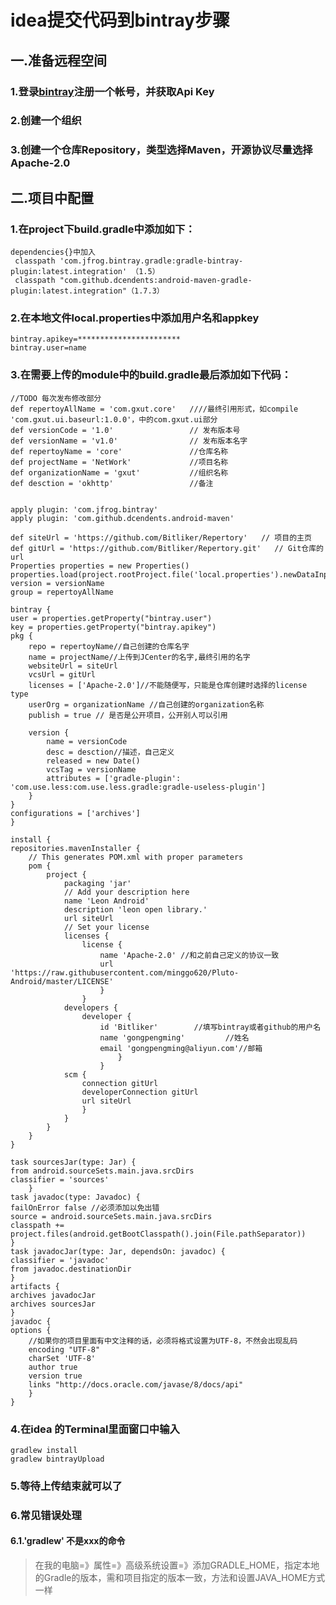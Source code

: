 # idea提交代码到bintray步骤
## 一.准备远程空间
### 1.登录[bintray](https://bintray.com/)注册一个帐号，并获取Api Key
### 2.创建一个组织
### 3.创建一个仓库Repository，类型选择Maven，开源协议尽量选择Apache-2.0

## 二.项目中配置
### 1.在project下build.gradle中添加如下：
    dependencies{}中加入
     classpath 'com.jfrog.bintray.gradle:gradle-bintray-plugin:latest.integration' （1.5）
     classpath "com.github.dcendents:android-maven-gradle-plugin:latest.integration"（1.7.3）

### 2.在本地文件local.properties中添加用户名和appkey
	bintray.apikey=***********************
	bintray.user=name

### 3.在需要上传的module中的build.gradle最后添加如下代码：

	//TODO 每次发布修改部分
	def repertoyAllName = 'com.gxut.core'   ////最终引用形式，如compile 'com.gxut.ui.baseurl:1.0.0'，中的com.gxut.ui部分
	def versionCode = '1.0'                 // 发布版本号
	def versionName = 'v1.0'                // 发布版本名字
	def repertoyName = 'core'               //仓库名称
	def projectName = 'NetWork'             //项目名称
	def organizationName = 'gxut'           //组织名称
	def desction = 'okhttp'                 //备注


    apply plugin: 'com.jfrog.bintray'
    apply plugin: 'com.github.dcendents.android-maven'

	def siteUrl = 'https://github.com/Bitliker/Repertory'   // 项目的主页
	def gitUrl = 'https://github.com/Bitliker/Repertory.git'   // Git仓库的url
	Properties properties = new Properties()
	properties.load(project.rootProject.file('local.properties').newDataInputStream())
	version = versionName
	group = repertoyAllName

	bintray {
    user = properties.getProperty("bintray.user")
    key = properties.getProperty("bintray.apikey")
    pkg {
        repo = repertoyName//自己创建的仓库名字
        name = projectName//上传到JCenter的名字,最终引用的名字
        websiteUrl = siteUrl
        vcsUrl = gitUrl
        licenses = ['Apache-2.0']//不能随便写，只能是仓库创建时选择的license type
        userOrg = organizationName //自己创建的organization名称
        publish = true // 是否是公开项目，公开别人可以引用

        version {
            name = versionCode
            desc = desction//描述，自己定义
            released = new Date()
            vcsTag = versionName
            attributes = ['gradle-plugin': 'com.use.less:com.use.less.gradle:gradle-useless-plugin']
        }
    }
    configurations = ['archives']
	}

	install {
    repositories.mavenInstaller {
        // This generates POM.xml with proper parameters
        pom {
            project {
                packaging 'jar'
                // Add your description here
                name 'Leon Android'
                description 'leon open library.'
                url siteUrl
                // Set your license
                licenses {
                    license {
                        name 'Apache-2.0' //和之前自己定义的协议一致
                        url 'https://raw.githubusercontent.com/minggo620/Pluto-Android/master/LICENSE'
                    	}
                	}
                developers {
                    developer {
                        id 'Bitliker'        //填写bintray或者github的用户名
                        name 'gongpengming'         //姓名
                        email 'gongpengming@aliyun.com'//邮箱
                    		}
                		}
                scm {
                    connection gitUrl
                    developerConnection gitUrl
                    url siteUrl
                	}
            	}
        	}
    	}
	}

	task sourcesJar(type: Jar) {
    from android.sourceSets.main.java.srcDirs
    classifier = 'sources'
		}
	task javadoc(type: Javadoc) {
    failOnError false //必须添加以免出错
    source = android.sourceSets.main.java.srcDirs
    classpath += project.files(android.getBootClasspath().join(File.pathSeparator))
	}
	task javadocJar(type: Jar, dependsOn: javadoc) {
    classifier = 'javadoc'
    from javadoc.destinationDir
	}
	artifacts {
    archives javadocJar
    archives sourcesJar
	}
	javadoc {
    options {
        //如果你的项目里面有中文注释的话，必须将格式设置为UTF-8，不然会出现乱码
        encoding "UTF-8"
        charSet 'UTF-8'
        author true
        version true
        links "http://docs.oracle.com/javase/8/docs/api"
   		}
	}

### 4.在idea 的Terminal里面窗口中输入
	gradlew install
	gradlew bintrayUpload

### 5.等待上传结束就可以了

### 6.常见错误处理
#### 6.1.'gradlew' 不是xxx的命令
> 在我的电脑=》属性=》高级系统设置=》添加GRADLE_HOME，指定本地的Gradle的版本，需和项目指定的版本一致，方法和设置JAVA_HOME方式一样





